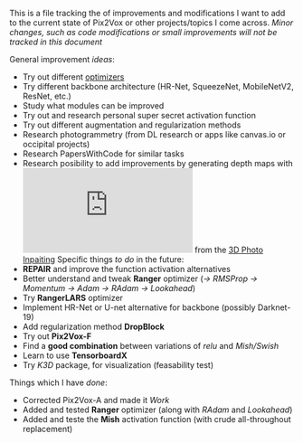 This is a file tracking the of improvements and modifications I want to add to the current state of Pix2Vox or other projects/topics I come across. 
_Minor changes, such as code modifications or small improvements will not be tracked in this document_

General improvement *ideas*:
* Try out different [optimizers](https://github.com/mgrankin/over9000)
* Try different backbone architecture (HR-Net, SqueezeNet, MobileNetV2, ResNet, etc.)
* Study what modules can be improved
* Try out and research personal super secret activation function
* Try out different augmentation and regularization methods
* Research photogrammetry (from DL research or apps like canvas.io or occipital projects)
* Research PapersWithCode for similar tasks
* Research posibility to add improvements by generating depth maps with ![MonoDepthNN](https://github.com/intel-isl/MiDaS/blob/master/run.py) from the [3D Photo Inpaiting](https://github.com/vt-vl-lab/3d-photo-inpainting)
Specific things *to do* in the future:
* **REPAIR** and improve the function activation alternatives
* Better understand and tweak **Ranger** optimizer (_-> RMSProp -> Momentum -> Adam -> RAdam -> Lookahead_)
* Try **RangerLARS** optimizer
* Implement HR-Net or U-net alternative for backbone (possibly Darknet-19)
* Add regularization method **DropBlock**
* Try out **Pix2Vox-F**
* Find a **good combination** between variations of _relu_ and _Mish/Swish_
* Learn to use **TensorboardX**
* Try _K3D_ package, for visualization (feasability test)

Things which I have *done*:
* Corrected Pix2Vox-A and made it *Work*
* Added and tested **Ranger** optimizer (along with _RAdam_ and _Lookahead_)
* Added and teste the **Mish** activation function (with crude all-throughout replacement)
